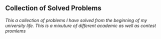 ## Collection of Solved Problems
 *This a collection of problems I have solved from the beginning of my university life.*
 *This is a mixuture of different academic as well as contest promlems*
